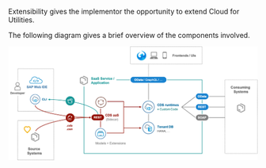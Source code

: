 Extensibility gives the implementor the opportunity to extend Cloud for Utilities.

The following diagram gives a brief overview of the components involved.

![overview](extension_overview.png)